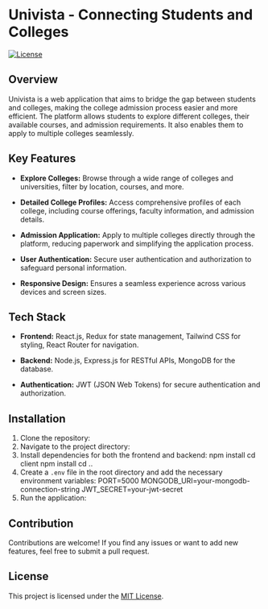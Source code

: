 # Univista - Connecting Students and Colleges

[![License](https://img.shields.io/badge/License-MIT-blue.svg)](https://opensource.org/licenses/MIT)

## Overview

Univista is a web application that aims to bridge the gap between students and colleges, making the college admission process easier and more efficient. The platform allows students to explore different colleges, their available courses, and admission requirements. It also enables them to apply to multiple colleges seamlessly.

## Key Features

- **Explore Colleges:** Browse through a wide range of colleges and universities, filter by location, courses, and more.

- **Detailed College Profiles:** Access comprehensive profiles of each college, including course offerings, faculty information, and admission details.

- **Admission Application:** Apply to multiple colleges directly through the platform, reducing paperwork and simplifying the application process.

- **User Authentication:** Secure user authentication and authorization to safeguard personal information.

- **Responsive Design:** Ensures a seamless experience across various devices and screen sizes.

## Tech Stack

- **Frontend:** React.js, Redux for state management, Tailwind CSS for styling, React Router for navigation.

- **Backend:** Node.js, Express.js for RESTful APIs, MongoDB for the database.

- **Authentication:** JWT (JSON Web Tokens) for secure authentication and authorization.

## Installation

1. Clone the repository:
2. Navigate to the project directory:
3. Install dependencies for both the frontend and backend:
    npm install
    cd client
    npm install
    cd ..
4. Create a `.env` file in the root directory and add the necessary environment variables:
    PORT=5000
  MONGODB_URI=your-mongodb-connection-string
  JWT_SECRET=your-jwt-secret
5. Run the application:
## Contribution

Contributions are welcome! If you find any issues or want to add new features, feel free to submit a pull request.

## License

This project is licensed under the [MIT License](https://opensource.org/licenses/MIT).







